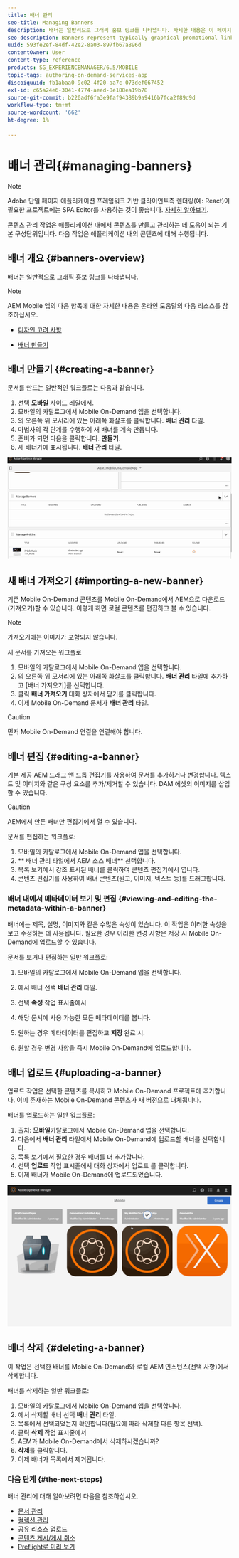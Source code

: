 ```yaml
---
title: 배너 관리
seo-title: Managing Banners
description: 배너는 일반적으로 그래픽 홍보 링크를 나타냅니다. 자세한 내용은 이 페이지를 참조하십시오.
seo-description: Banners represent typically graphical promotional links. Follow this page to learn more.
uuid: 593fe2ef-84df-42e2-8a03-897fb67a896d
contentOwner: User
content-type: reference
products: SG_EXPERIENCEMANAGER/6.5/MOBILE
topic-tags: authoring-on-demand-services-app
discoiquuid: fb1abaa0-9c02-4f20-aa7c-073def067452
exl-id: c65a24e6-3041-4774-aeed-8e188ea19b78
source-git-commit: b220adf6fa3e9faf94389b9a9416b7fca2f89d9d
workflow-type: tm+mt
source-wordcount: '662'
ht-degree: 1%

---
```


# 배너 관리{#managing-banners}

>[!NOTE]
>
>Adobe 단일 페이지 애플리케이션 프레임워크 기반 클라이언트측 렌더링(예: React)이 필요한 프로젝트에는 SPA Editor를 사용하는 것이 좋습니다. [자세히 알아보기](/help/sites-developing/spa-overview.md).

콘텐츠 관리 작업은 애플리케이션 내에서 콘텐츠를 만들고 관리하는 데 도움이 되는 기본 구성단위입니다. 다음 작업은 애플리케이션 내의 콘텐츠에 대해 수행됩니다.

## 배너 개요 {#banners-overview}

배너는 일반적으로 그래픽 홍보 링크를 나타냅니다.

>[!NOTE]
>
>AEM Mobile 앱의 다음 항목에 대한 자세한 내용은 온라인 도움말의 다음 리소스를 참조하십시오.
>
>* [디자인 고려 사항](https://helpx.adobe.com/digital-publishing-solution/help/design-app.html)
>
>* [배너 만들기](https://helpx.adobe.com/digital-publishing-solution/help/creating-banners.html)
>


## 배너 만들기 {#creating-a-banner}

문서를 만드는 일반적인 워크플로는 다음과 같습니다.

1. 선택 **모바일** 사이드 레일에서.
1. 모바일의 카탈로그에서 Mobile On-Demand 앱을 선택합니다.
1. 의 오른쪽 위 모서리에 있는 아래쪽 화살표를 클릭합니다. **배너 관리** 타일.
1. 마법사의 각 단계를 수행하여 새 배너를 계속 만듭니다.
1. 준비가 되면 다음을 클릭합니다. **만들기**.
1. 새 배너가에 표시됩니다. **배너 관리** 타일.

![chlimage_1-6](assets/chlimage_1-6.gif)

## 새 배너 가져오기 {#importing-a-new-banner}

기존 Mobile On-Demand 콘텐츠를 Mobile On-Demand에서 AEM으로 다운로드(가져오기)할 수 있습니다. 이렇게 하면 로컬 콘텐츠를 편집하고 볼 수 있습니다.

>[!NOTE]
>
>가져오기에는 이미지가 포함되지 않습니다.

새 문서를 가져오는 워크플로

1. 모바일의 카탈로그에서 Mobile On-Demand 앱을 선택합니다.
1. 의 오른쪽 위 모서리에 있는 아래쪽 화살표를 클릭합니다. **배너 관리** 타일에 추가하고 [배너 가져오기]를 선택합니다.
1. 클릭 **배너 가져오기** 대화 상자에서 닫기를 클릭합니다.
1. 이제 Mobile On-Demand 문서가 **배너 관리** 타일.

>[!CAUTION]
>
>먼저 Mobile On-Demand 연결을 연결해야 합니다.

## 배너 편집 {#editing-a-banner}

기본 제공 AEM 드래그 앤 드롭 편집기를 사용하여 문서를 추가하거나 변경합니다. 텍스트 및 이미지와 같은 구성 요소를 추가/제거할 수 있습니다. DAM 에셋의 이미지를 삽입할 수 있습니다.

>[!CAUTION]
>
>AEM에서 만든 배너만 편집기에서 열 수 있습니다.

문서를 편집하는 워크플로:

1. 모바일의 카탈로그에서 Mobile On-Demand 앱을 선택합니다.
1. ** 배너 관리 타일에서 AEM 소스 배너** 선택합니다.
1. 목록 보기에서 강조 표시된 배너를 클릭하여 콘텐츠 편집기에서 엽니다.
1. 콘텐츠 편집기를 사용하여 배너 콘텐츠(원고, 이미지, 텍스트 등)를 드래그합니다.

### 배너 내에서 메타데이터 보기 및 편집 {#viewing-and-editing-the-metadata-within-a-banner}

배너에는 제목, 설명, 이미지와 같은 수많은 속성이 있습니다. 이 작업은 이러한 속성을 보고 수정하는 데 사용됩니다. 필요한 경우 이러한 변경 사항은 저장 시 Mobile On-Demand에 업로드할 수 있습니다.

문서를 보거나 편집하는 일반 워크플로:

1. 모바일의 카탈로그에서 Mobile On-Demand 앱을 선택합니다.
1. 에서 배너 선택 **배너 관리** 타일.

1. 선택 **속성** 작업 표시줄에서
1. 해당 문서에 사용 가능한 모든 메타데이터를 봅니다.
1. 원하는 경우 메타데이터를 편집하고 **저장** 완료 시.
1. 원할 경우 변경 사항을 즉시 Mobile On-Demand에 업로드합니다.

## 배너 업로드 {#uploading-a-banner}

업로드 작업은 선택한 콘텐츠를 복사하고 Mobile On-Demand 프로젝트에 추가합니다. 이미 존재하는 Mobile On-Demand 콘텐츠가 새 버전으로 대체됩니다.

배너를 업로드하는 일반 워크플로:

1. 출처: **모바일**&#x200B;카탈로그에서 Mobile On-Demand 앱을 선택합니다.
1. 다음에서 **배너 관리** 타일에서 Mobile On-Demand에 업로드할 배너를 선택합니다.
1. 목록 보기에서 필요한 경우 배너를 더 추가합니다.
1. 선택 **업로드** 작업 표시줄에서 대화 상자에서 업로드 를 클릭합니다.
1. 이제 배너가 Mobile On-Demand에 업로드되었습니다.

![chlimage_1-7](assets/chlimage_1-7.gif)

## 배너 삭제 {#deleting-a-banner}

이 작업은 선택한 배너를 Mobile On-Demand와 로컬 AEM 인스턴스(선택 사항)에서 삭제합니다.

배너를 삭제하는 일반 워크플로:

1. 모바일의 카탈로그에서 Mobile On-Demand 앱을 선택합니다.
1. 에서 삭제할 배너 선택 **배너 관리** 타일.
1. 목록에서 선택되었는지 확인합니다(필요에 따라 삭제할 다른 항목 선택).
1. 클릭 **삭제** 작업 표시줄에서
1. AEM과 Mobile On-Demand에서 삭제하시겠습니까?
1. **삭제**&#x200B;를 클릭합니다.
1. 이제 배너가 목록에서 제거됩니다.

### 다음 단계 {#the-next-steps}

배너 관리에 대해 알아보려면 다음을 참조하십시오.

* [문서 관리](/help/mobile/mobile-on-demand-managing-articles.md)
* [컬렉션 관리](/help/mobile/mobile-on-demand-managing-collections.md)
* [공유 리소스 업로드](/help/mobile/mobile-on-demand-shared-resources.md)
* [콘텐츠 게시/게시 취소](/help/mobile/mobile-on-demand-publishing-unpublishing.md)
* [Preflight로 미리 보기](/help/mobile/aem-mobile-manage-ondemand-services.md)
